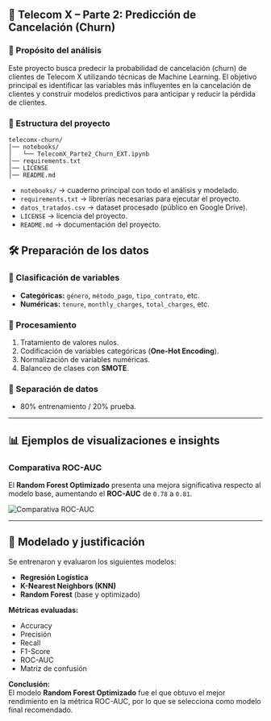## 📌 Telecom X – Parte 2: Predicción de Cancelación (Churn)

### 🎯 Propósito del análisis

Este proyecto busca predecir la probabilidad de cancelación (churn) de clientes de Telecom X utilizando técnicas de Machine Learning.
El objetivo principal es identificar las variables más influyentes en la cancelación de clientes y construir modelos predictivos para anticipar y reducir la pérdida de clientes.

### 📂 Estructura del proyecto

```
telecomx-churn/
│── notebooks/
│   └── TelecomX_Parte2_Churn_EXT.ipynb
│── requirements.txt
│── LICENSE
│── README.md
```


- `notebooks/` → cuaderno principal con todo el análisis y modelado.  
- `requirements.txt` → librerías necesarias para ejecutar el proyecto.  
- `datos_tratados.csv` → dataset procesado (público en Google Drive).  
- `LICENSE` → licencia del proyecto.  
- `README.md` → documentación del proyecto.  


## 🛠️ Preparación de los datos

### 📌 Clasificación de variables
- **Categóricas:** `género`, `método_pago`, `tipo_contrato`, etc.
- **Numéricas:** `tenure`, `monthly_charges`, `total_charges`, etc.

### 🔄 Procesamiento
1. Tratamiento de valores nulos.
2. Codificación de variables categóricas (**One-Hot Encoding**).
3. Normalización de variables numéricas.
4. Balanceo de clases con **SMOTE**.

### 📂 Separación de datos
- 80% entrenamiento / 20% prueba.

---

## 📊 Ejemplos de visualizaciones e insights

### Comparativa ROC-AUC
El **Random Forest Optimizado** presenta una mejora significativa respecto al modelo base, aumentando el **ROC-AUC** de `0.78` a `0.81`.

![Comparativa ROC-AUC](ruta/a/imagen.png)

---

## 🧠 Modelado y justificación

Se entrenaron y evaluaron los siguientes modelos:

- **Regresión Logística**
- **K-Nearest Neighbors (KNN)**
- **Random Forest** (base y optimizado)

**Métricas evaluadas:**
- Accuracy
- Precisión
- Recall
- F1-Score
- ROC-AUC
- Matriz de confusión

**Conclusión:**  
El modelo **Random Forest Optimizado** fue el que obtuvo el mejor rendimiento en la métrica ROC-AUC, por lo que se selecciona como modelo final recomendado.
